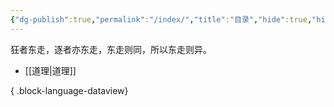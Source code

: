 ```yaml
---
{"dg-publish":true,"permalink":"/index/","title":"目录","hide":true,"hideInGraph":true,"tags":["gardenEntry"],"created":"","updated":""}
---
```


狂者东走，逐者亦东走，东走则同，所以东走则异。

- [[道理\|道理]]

{ .block-language-dataview}
